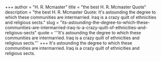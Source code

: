 +++
author = "H. R. Mcmaster"
title = "the best H. R. Mcmaster Quote"
description = "the best H. R. Mcmaster Quote: It's astounding the degree to which these communities are intermarried. Iraq is a crazy quilt of ethnicities and religious sects."
slug = "its-astounding-the-degree-to-which-these-communities-are-intermarried-iraq-is-a-crazy-quilt-of-ethnicities-and-religious-sects"
quote = '''It's astounding the degree to which these communities are intermarried. Iraq is a crazy quilt of ethnicities and religious sects.'''
+++
It's astounding the degree to which these communities are intermarried. Iraq is a crazy quilt of ethnicities and religious sects.
